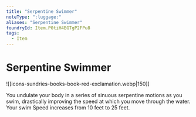 ```yaml
---
title: "Serpentine Swimmer"
noteType: ":luggage:"
aliases: "Serpentine Swimmer"
foundryId: Item.P0tiH4BGTgP2FPu8
tags:
  - Item
---
```


# Serpentine Swimmer
![[icons-sundries-books-book-red-exclamation.webp|150]]

You undulate your body in a series of sinuous serpentine motions as you swim, drastically improving the speed at which you move through the water. Your swim Speed increases from 10 feet to 25 feet.
